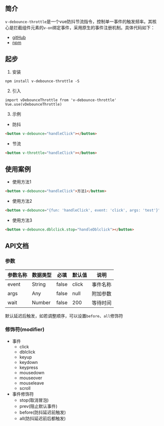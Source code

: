 ## 简介
`v-debounce-throttle`是一个vue防抖节流指令，控制单一事件的触发频率。其核心是拦截组件元素的`v-on`绑定事件，采用原生的事件注册机制。具体代码如下：
- [gitHub](https://github.com/gerryli0214/vue-directives)
- [npm](https://www.npmjs.com/package/v-debounce-throttle)

## 起步
1. 安装
```shell script
npm install v-debounce-throttle -S
```
2. 引入
```ecmascript 6
import vDebounceThrottle from 'v-debounce-throttle'
Vue.use(vDebounceThrottle)
```
3. 示例
- 防抖
```html
<button v-debounce="handleClick"></button>
```
- 节流
```html
<button v-throttle="handleClick"></button>
```

## 使用案例
- 使用方法1
```html
<button v-debounce="handleClick">方法1</button>
```
- 使用方法2
```html
<button v-debounce="{fun: 'handleClick', event: 'click', args: 'test'}"></button>
```
- 使用方法3
```html
<button v-debounce.dblclick.stop="handleDblclick"></button>
```

## API文档

### 参数
| 参数名称 | 数据类型 | 必填 | 默认值 | 说明 |
| --- | --- | --- | --- | --- |
| event | String | false | click | 事件名称 |
| args | Any | false | null | 附加参数 |
| wait | Number | false | 200 | 等待时间 |

默认延迟后触发，如若调整顺序，可以设置`before`、`all`修饰符

### 修饰符(modifier)
- 事件
    - click
    - dblclick
    - keyup
    - keydown
    - keypress
    - mousedown
    - mouseover
    - mouseleave
    - scroll
- 事件修饰符
    - stop(取消冒泡)
    - prev(阻止默认事件)
    - before(防抖延迟前触发)
    - all(防抖延迟前后都触发)

